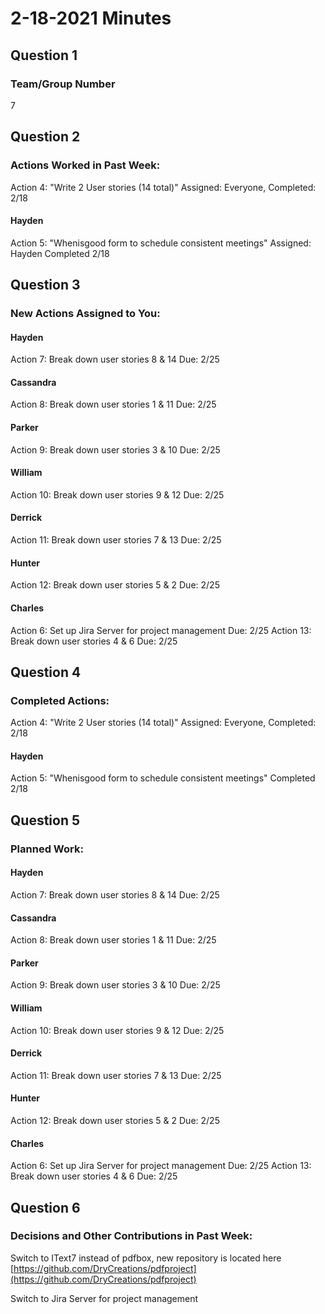 # 2-18-2021 Minutes

## Question 1
### Team/Group Number

7

## Question 2
### Actions Worked in Past Week:

Action 4: "Write 2 User stories (14 total)" Assigned: Everyone, Completed: 2/18

#### Hayden

Action 5: "Whenisgood form to schedule consistent meetings" Assigned: Hayden Completed 2/18

## Question 3
### New Actions Assigned to You:

#### Hayden

Action 7: Break down user stories 8 & 14 Due: 2/25

#### Cassandra

Action 8: Break down user stories 1 & 11 Due: 2/25

#### Parker

Action 9: Break down user stories 3 & 10 Due: 2/25

#### William

Action 10: Break down user stories 9 & 12 Due: 2/25

#### Derrick

Action 11: Break down user stories 7 & 13 Due: 2/25

#### Hunter

Action 12: Break down user stories 5 & 2 Due: 2/25

#### Charles

Action 6: Set up Jira Server for project management Due: 2/25
Action 13: Break down user stories 4 & 6 Due: 2/25

## Question 4
### Completed Actions:

Action 4: "Write 2 User stories (14 total)" Assigned: Everyone, Completed: 2/18

#### Hayden

Action 5: "Whenisgood form to schedule consistent meetings" Completed 2/18

## Question 5
### Planned Work:

#### Hayden

Action 7: Break down user stories 8 & 14 Due: 2/25

#### Cassandra

Action 8: Break down user stories 1 & 11 Due: 2/25

#### Parker

Action 9: Break down user stories 3 & 10 Due: 2/25

#### William

Action 10: Break down user stories 9 & 12 Due: 2/25

#### Derrick

Action 11: Break down user stories 7 & 13 Due: 2/25

#### Hunter

Action 12: Break down user stories 5 & 2 Due: 2/25

#### Charles

Action 6: Set up Jira Server for project management Due: 2/25
Action 13: Break down user stories 4 & 6 Due: 2/25 

## Question 6
### Decisions and Other Contributions in Past Week:

Switch to IText7 instead of pdfbox, new repository is located here [https://github.com/DryCreations/pdfproject](https://github.com/DryCreations/pdfproject)

Switch to Jira Server for project management
